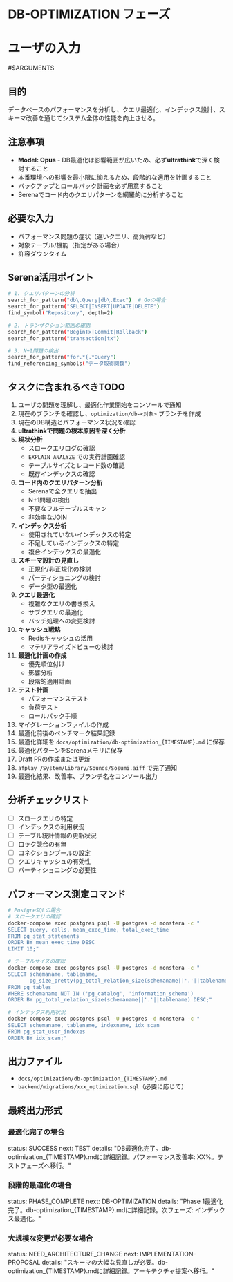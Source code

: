 # DB-OPTIMIZATION フェーズ

# ユーザの入力
#$ARGUMENTS

## 目的
データベースのパフォーマンスを分析し、クエリ最適化、インデックス設計、スキーマ改善を通じてシステム全体の性能を向上させる。

## 注意事項
- **Model: Opus** - DB最適化は影響範囲が広いため、必ず**ultrathink**で深く検討すること
- 本番環境への影響を最小限に抑えるため、段階的な適用を計画すること
- バックアップとロールバック計画を必ず用意すること
- Serenaでコード内のクエリパターンを網羅的に分析すること

## 必要な入力
- パフォーマンス問題の症状（遅いクエリ、高負荷など）
- 対象テーブル/機能（指定がある場合）
- 許容ダウンタイム

## Serena活用ポイント
```bash
# 1. クエリパターンの分析
search_for_pattern("db\.Query|db\.Exec")  # Goの場合
search_for_pattern("SELECT|INSERT|UPDATE|DELETE")
find_symbol("Repository", depth=2)

# 2. トランザクション範囲の確認
search_for_pattern("BeginTx|Commit|Rollback")
search_for_pattern("transaction|tx")

# 3. N+1問題の検出
search_for_pattern("for.*{.*Query")
find_referencing_symbols("データ取得関数")
```

## タスクに含まれるべきTODO
1. ユーザの問題を理解し、最適化作業開始をコンソールで通知
2. 現在のブランチを確認し、`optimization/db-<対象>` ブランチを作成
3. 現在のDB構造とパフォーマンス状況を確認
4. **ultrathinkで問題の根本原因を深く分析**
5. **現状分析**
   - スロークエリログの確認
   - `EXPLAIN ANALYZE` での実行計画確認
   - テーブルサイズとレコード数の確認
   - 既存インデックスの確認
6. **コード内のクエリパターン分析**
   - Serenaで全クエリを抽出
   - N+1問題の検出
   - 不要なフルテーブルスキャン
   - 非効率なJOIN
7. **インデックス分析**
   - 使用されていないインデックスの特定
   - 不足しているインデックスの特定
   - 複合インデックスの最適化
8. **スキーマ設計の見直し**
   - 正規化/非正規化の検討
   - パーティショニングの検討
   - データ型の最適化
9. **クエリ最適化**
   - 複雑なクエリの書き換え
   - サブクエリの最適化
   - バッチ処理への変更検討
10. **キャッシュ戦略**
    - Redisキャッシュの活用
    - マテリアライズドビューの検討
11. **最適化計画の作成**
    - 優先順位付け
    - 影響分析
    - 段階的適用計画
12. **テスト計画**
    - パフォーマンステスト
    - 負荷テスト
    - ロールバック手順
13. マイグレーションファイルの作成
14. 最適化前後のベンチマーク結果記録
15. 最適化詳細を `docs/optimization/db-optimization_{TIMESTAMP}.md` に保存
16. 最適化パターンをSerenaメモリに保存
17. Draft PRの作成または更新
18. `afplay /System/Library/Sounds/Sosumi.aiff` で完了通知
19. 最適化結果、改善率、ブランチ名をコンソール出力

## 分析チェックリスト
- [ ] スロークエリの特定
- [ ] インデックスの利用状況
- [ ] テーブル統計情報の更新状況
- [ ] ロック競合の有無
- [ ] コネクションプールの設定
- [ ] クエリキャッシュの有効性
- [ ] パーティショニングの必要性

## パフォーマンス測定コマンド
```bash
# PostgreSQLの場合
# スロークエリの確認
docker-compose exec postgres psql -U postgres -d monstera -c "
SELECT query, calls, mean_exec_time, total_exec_time 
FROM pg_stat_statements 
ORDER BY mean_exec_time DESC 
LIMIT 10;"

# テーブルサイズの確認
docker-compose exec postgres psql -U postgres -d monstera -c "
SELECT schemaname, tablename, 
       pg_size_pretty(pg_total_relation_size(schemaname||'.'||tablename)) as size
FROM pg_tables 
WHERE schemaname NOT IN ('pg_catalog', 'information_schema')
ORDER BY pg_total_relation_size(schemaname||'.'||tablename) DESC;"

# インデックス利用状況
docker-compose exec postgres psql -U postgres -d monstera -c "
SELECT schemaname, tablename, indexname, idx_scan 
FROM pg_stat_user_indexes 
ORDER BY idx_scan;"
```

## 出力ファイル
- `docs/optimization/db-optimization_{TIMESTAMP}.md`
- `backend/migrations/xxx_optimization.sql`（必要に応じて）

## 最終出力形式
### 最適化完了の場合
status: SUCCESS
next: TEST
details: "DB最適化完了。db-optimization_{TIMESTAMP}.mdに詳細記録。パフォーマンス改善率: XX%。テストフェーズへ移行。"

### 段階的最適化の場合
status: PHASE_COMPLETE
next: DB-OPTIMIZATION
details: "Phase 1最適化完了。db-optimization_{TIMESTAMP}.mdに詳細記録。次フェーズ: インデックス最適化。"

### 大規模な変更が必要な場合
status: NEED_ARCHITECTURE_CHANGE
next: IMPLEMENTATION-PROPOSAL
details: "スキーマの大幅な見直しが必要。db-optimization_{TIMESTAMP}.mdに詳細記録。アーキテクチャ提案へ移行。"